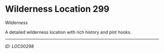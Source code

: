 # Wilderness Location 299

*Wilderness*

A detailed wilderness location with rich history and plot hooks.

---
*ID: LOC00298*